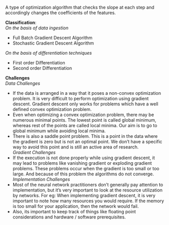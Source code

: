A type of optimization algorithm that checks the slope at each step and accordingly changes the coefficients of the features.  

**Classification**:  
*On the basis of data ingestion*  
- Full Batch Gradient Descent Algorithm
- Stochastic Gradient Descent Algorithm  

*On the basis of differentiation techniques*  
- First order Differentiation
- Second order Differentiation

**Challenges**  
*Data Challenges*  
- If the data is arranged in a way that it poses a non-convex optimization problem. It is very difficult to perform optimization using gradient descent. Gradient descent only works for problems which have a well defined convex optimization problem.
- Even when optimizing a convex optimization problem, there may be numerous minimal points. The lowest point is called global minimum, whereas rest of the points are called local minima. Our aim is to go to global minimum while avoiding local minima.
- There is also a saddle point problem. This is a point in the data where the gradient is zero but is not an optimal point. We don’t have a specific way to avoid this point and is still an active area of research.  
*Gradient Challenges*   
- If the execution is not done properly while using gradient descent, it may lead to problems like vanishing gradient or exploding gradient problems. These problems occur when the gradient is too small or too large. And because of this problem the algorithms do not converge.  
*Implementation Challenges*  
- Most of the neural network practitioners don’t generally pay attention to implementation, but it’s very important to look at the resource utilization by networks. For eg: When implementing gradient descent, it is very important to note how many resources you would require. If the memory is too small for your application, then the network would fail.
- Also, its important to keep track of things like floating point considerations and hardware / software prerequisites.
